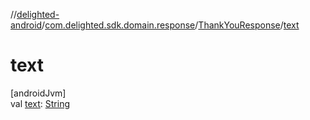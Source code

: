//[delighted-android](../../../index.md)/[com.delighted.sdk.domain.response](../index.md)/[ThankYouResponse](index.md)/[text](text.md)

# text

[androidJvm]\
val [text](text.md): [String](https://kotlinlang.org/api/latest/jvm/stdlib/kotlin/-string/index.html)
